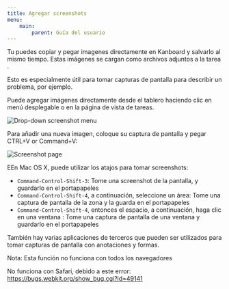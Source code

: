 ```yaml
---
title: Agregar screenshots
menu:
    main:
        parent: Guía del usuario
---
```


Tu puedes copiar y pegar imagenes directamente en Kanboard y salvarlo al mismo tiempo. Estas imágenes se cargan como archivos adjuntos a la tarea .

Esto es especialmente útil para tomar capturas de pantalla para describir un problema, por ejemplo.

Puede agregar imágenes directamente desde el tablero haciendo clic en menú desplegable o en la página de vista de tareas.

![Drop-down screenshot menu](/images/v1/dropdown-screenshot.png)

Para añadir una nueva imagen, coloque su captura de pantalla y pegar CTRL+V or Command+V:

![Screenshot page](/images/v1/task-screenshot.png)

EEn Mac OS X, puede utilizar los atajos para tomar screenshots:

- `Command-Control-Shift-3`: Tome una screenshot de la pantalla, y guardarlo en el portapapeles
- `Command-Control-Shift-4`, a continuación, seleccione un área: Tome una captura de pantalla de la zona y la guarda en el portapapeles
- `Command-Control-Shift-4`, entonces el espacio, a continuación, haga clic en una ventana : Tome una captura de pantalla de una ventana y guardarlo en el portapapeles

También hay varias aplicaciones de terceros que pueden ser utilizados para tomar capturas de pantalla con anotaciones y formas.

Nota: Esta función no funciona con todos los navegadores

No funciona con Safari, debido a este error: https://bugs.webkit.org/show_bug.cgi?id=49141
